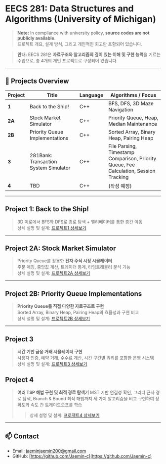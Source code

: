 # EECS 281: Data Structures and Algorithms (University of Michigan)

> **Note:** In compliance with university policy, **source codes are not publicly available**.  
> 프로젝트 개요, 설계 방식, 그리고 개인적인 회고만 포함되어 있습니다.

> **안내:** EECS 281은 **자료구조와 알고리즘의 깊이 있는 이해 및 구현 능력**을 기르는 수업으로, 총 4개의 개인 프로젝트로 구성되어 있습니다.

---

## 📌 Projects Overview

| Project | Title | Language | Algorithms / Focus |
| --- | --- | --- | --- |
| **1** | Back to the Ship! | C++ | BFS, DFS, 3D Maze Navigation |
| **2A** | Stock Market Simulator | C++ | Priority Queue, Heap, Median Maintenance |
| **2B** | Priority Queue Implementations | C++ | Sorted Array, Binary Heap, Pairing Heap |
| **3** | 281Bank: Transaction System Simulator | C++ | File Parsing, Timestamp Comparison, Priority Queue, Fee Calculation, Session Tracking |
| **4** | TBD | C++ | (작성 예정) |

---

## Project 1: Back to the Ship!

> 3D 미로에서 BFS와 DFS로 경로 탐색 + 엘리베이터를 통한 층간 이동  
> 상세 설명 및 설계: [프로젝트1 상세보기](https://github.com/Jaemin-c/uni-project/blob/main/281/README-p1.md)

---

## Project 2A: Stock Market Simulator

> Priority Queue를 활용한 **전자 주식 시장 시뮬레이터**  
> 주문 매칭, 중앙값 계산, 트레이더 통계, 타임트래블러 분석 기능  
> 상세 설명 및 설계: [프로젝트2A 상세보기](https://github.com/Jaemin-c/uni-project/blob/main/281/README-p2a.md)

---

## Project 2B: Priority Queue Implementations

> **Priority Queue를 직접 다양한 자료구조로 구현**  
> Sorted Array, Binary Heap, Pairing Heap의 효율성과 구현 비교  
> 상세 설명 및 설계: [프로젝트2B 상세보기](https://github.com/Jaemin-c/uni-project/blob/main/281/README-p2b.md)

---

## Project 3
> **시간 기반 금융 거래 시뮬레이터 구현**  
> 사용자 인증, 예약 거래, 수수료 계산, 시간 구간별 쿼리를 포함한 은행 시스템  
> 상세 설명 및 설계: [프로젝트3 상세보기](https://github.com/Jaemin-c/uni-project/blob/main/281/README-p3.md)


## Project  4
> **여러 TSP 해법 구현 및 최적 경로 탐색기**
> MST 기반 연결성 확인, 그리디 근사 경로 탐색, Branch & Bound 최적 해법까지
> 세 가지 알고리즘을 비교 구현하여 정확도와 속도 간 트레이드오프를 학습
> > 상세 설명 및 설계: [프로젝트4 상세보기](https://github.com/Jaemin-c/uni-project/blob/main/281/README-p4.md)

---

## 📫 Contact

- Email: jaeminjaemin200@gmail.com  
- GitHub: [https://github.com/Jaemin-c](https://github.com/Jaemin-c)
